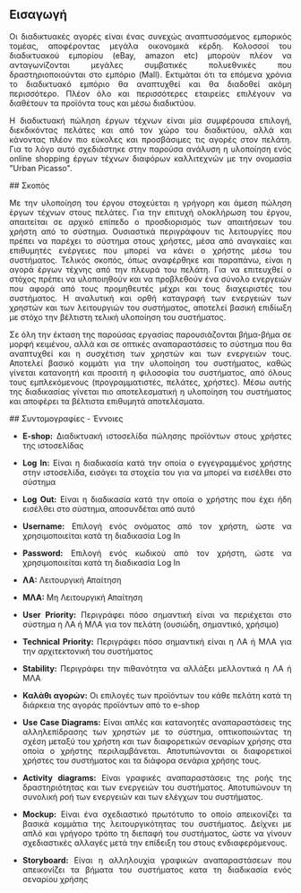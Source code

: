 ## Εισαγωγή
<p align="justify">
Οι διαδικτυακές αγορές είναι ένας συνεχώς αναπτυσσόμενος εμπορικός τομέας, αποφέροντας μεγάλα οικονομικά κέρδη. Κολοσσοί του διαδικτυακού εμπορίου (eBay, amazon etc) μπορούν πλέον να ανταγωνίζονται μεγάλες συμβατικές πολυεθνικές που δραστηριοποιούνται στο εμπόριο (Mall). Εκτιμάται ότι τα επόμενα χρόνια το διαδικτυακό εμπόριο θα αναπτυχθεί και θα διαδοθεί ακόμη περισσότερο. Πλέον όλο και περισσότερες εταιρείες επιλέγουν να διαθέτουν τα προϊόντα τους και μέσω διαδικτύου. 
</p><p align="justify">
Η διαδικτυακή πώληση έργων τέχνων είναι μία συμφέρουσα επιλογή, διεκδικόντας πελάτες και από τον χώρο του διαδικτύου, αλλά και κάνοντας πλέον πιο εύκολες και προσβάσιμες τις αγορές στον πελάτη. Για το λόγο αυτό σχεδιάστηκε στην παρούσα ανάλυση η υλοποίηση ενός online shopping έργων τέχνων διαφόρων καλλιτεχνών με την ονομασία "Urban Picasso". 
</p>
## Σκοπός
<p align="justify">
Με την υλοποίηση του έργου στοχεύεται η γρήγορη και άμεση πώληση έργων τέχνων στους πελάτες. Για την επιτυχή ολοκλήρωση του έργου, απαιτείται σε αρχικό επίπεδο ο προσδιορισμός των απαιτήσεων του χρήστη από το σύστημα. Ουσιαστικά περιγράφουν τις λειτουργίες που πρέπει να παρέχει το σύστημα στους χρήστες, μέσα από αναγκαίες και επιθυμητές ενέργειες που μπορεί να κάνει ο χρήστης μέσω του συστήματος. Τελικός σκοπός, όπως αναφέρθηκε και παραπάνω, είναι η αγορά έργων τέχνης από την πλευρά του πελάτη. Για να επιτευχθεί ο στόχος πρέπει να υλοποιηθούν και να προβλεθούν ένα σύνολο ενεργειών που αφορά από τους προμηθευτές μέχρι και τους διαχειριστές του συστήματος. Η αναλυτική και ορθή καταγραφή των ενεργειών των χρηστών και των λειτουργιών του συστήματος, αποτελεί βασική επιδίωξη με στόχο την βέλτιστη τελική υλοποίηση του συστήματος.</p>
<p align="justify">
Σε όλη την έκταση της παρούσας εργασίας παρουσιάζονται βήμα-βήμα σε μορφή κειμένου, αλλά και σε οπτικές αναπαραστάσεις το σύστημα που θα αναπτυχθεί και η συσχέτιση των χρηστών και των ενεργειών τους. Αποτελεί βασικό κομμάτι για την υλοποίηση του συστήματος, καθώς γίνεται κατανοητή και προσιτή η φιλοσοφία του συστήματος, από όλους τους εμπλεκόμενους (προγραμματιστές, πελάτες, χρήστες). Μέσω αυτής της διαδικασίας γίνεται πιο αποτελεσματική η υλοποίηση του συστήματος και αποφέρει τα βέλτιστα επιθυμητά αποτελέσματα.</p>

<text align="justify">
## Συντομογραφίες - Έννοιες 

* **E-shop:** Διαδικτυακή ιστοσελίδα πώλησης προϊόντων στους χρήστες της ιστοσελίδας

* **Log In:** Είναι η διαδικασία κατά την οποία ο εγγεγραμμένος χρήστης στην ιστοσελίδα, εισάγει τα στοχεία του για να μπορεί να εισέλθει στο σύστημα

* **Log Out:** Είναι η διαδικασία κατά την οποία ο χρήστης που έχει ήδη εισέλθει στο σύστημα, αποσυνδέται από αυτό

* **Username:** Επιλογή ενός ονόματος από τον χρήστη, ώστε να χρησιμοποιείται κατά τη διαδικασία Log In

* **Password:** Επιλογή ενός κωδικού από τον χρήστη, ώστε να χρησιμοποιείται κατά τη διαδικασία Log In

* **ΛΑ:** Λειτουργική Απαίτηση

* **ΜΛΑ:** Μη Λειτουργική Απαίτηση

* **User Priority:** Περιγράφει πόσο σημαντική είναι να περιέχεται στο σύστημα η ΛΑ ή ΜΛΑ για τον πελάτη (ουσιώδη, σημαντικό, χρήσιμο)

* **Technical Priority:** Περιγράφει πόσο σημαντική είναι η ΛΑ ή ΜΛΑ για την αρχιτεκτονική του συστήματος

* **Stability:** Περιγράφει την πιθανότητα να αλλάξει μελλοντικά η ΛΑ ή ΜΛΑ

* **Καλάθι αγορών:** Οι επιλογές των προϊόντων του κάθε πελάτη κατά τη διάρκεια της αγοράς προϊόντων από το e-shop

* **Use Case Diagrams:** Είναι απλές και κατανοητές αναπαραστάσεις της αλληλεπίδρασης των χρηστών με το σύστημα, οπτικοποιώντας τη σχέση μεταξύ του χρήστη και των διαφορετικών σεναρίων χρήσης στα οποία ο χρήστης περιλαμβάνεται. Αποτυπώνονται οι διαφορετικοί χρήστες του συστήματος και τα διάφορα σενάρια χρήσης τους.  

* **Activity diagrams:** Είναι γραφικές αναπαραστάσεις της ροής της δραστηριότητας και των ενεργειών του συστήματος. Αποτυπώνουν τη συνολική ροή των ενεργειών και των ελέγχων του συστήματος.

* **Mockup:** Είναι ένα σχεδιαστικό πρωτότυπο το οποίο απεικονίζει τα βασικά κομμάτια της λειτουργικότητας του συστήματος. Δείχνει με απλό και γρήγορο τρόπο τη διεπαφή του συστήματος, ώστε να γίνουν σχεδιαστικές αλλαγές μετά την επίδειξη του στους ενδιαφερόμενους. 

* **Storyboard:** Είναι η αλληλουχία γραφικών αναπαραστάσεων που απεικονίζει τα βήματα του συστήματος κατα τη διαδικασία ενός σεναρίου χρήσης
</div>




